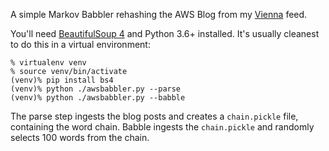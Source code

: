 A simple Markov Babbler rehashing the AWS Blog from my [Vienna](https://www.vienna-rss.com/) feed.

You'll need [BeautifulSoup 4](https://www.crummy.com/software/BeautifulSoup/bs4/doc/) and
Python 3.6+ installed. It's usually cleanest to do this in a virtual environment:

```
% virtualenv venv
% source venv/bin/activate
(venv)% pip install bs4
(venv)% python ./awsbabbler.py --parse
(venv)% python ./awsbabbler.py --babble
```

The parse step ingests the blog posts and creates a `chain.pickle` file, containing the word chain.
Babble ingests the `chain.pickle` and randomly selects 100 words from the chain.

